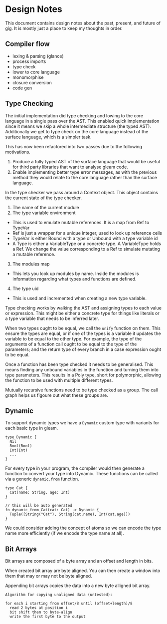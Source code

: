 # Design Notes

This document contains design notes about the past, present, and future of gig.
It is mostly just a place to keep my thoughts in order.

## Compiler flow

- lexing & parsing (glance)
- process imports
- type check
- lower to core language
- monomorphise
- closure conversion
- code gen

## Type Checking

The initial implementation did type checking and lowing to the core language in
a single pass over the AST. This enabled quick implementation since it means
we skip a whole intermediate structure (the typed AST).
Additionally we get to type check on the core language instead of the surface
language, which is a simpler task.

This has now been refactored into two passes due to the following motivations.

1. Produce a fully typed AST of the surface language that would be useful for
   third party libraries that want to analyse gleam code.
2. Enable implementing better type error messages, as with the previous method
   they would relate to the core language rather than the surface language.

In the type checker we pass around a Context object. This object contains
the current state of the type checker.
1. The name of the current module
2. The type variable environment
  - This is used to emulate mutable references. It is a map from Ref to TypeVar
  - Ref is just a wrapper for a unique integer, used to look up reference cells
  - TypeVar is either Bound with a type or Unbound with a type variable id
  - A Type is either a VariableType or a concrete type. A VariableType holds a
    Ref. We change the value corresponding to a Ref to simulate mutating a
    mutable reference.
3. The modules map
  - This lets you look up modules by name. Inside the modules is information
    regarding what types and functions are defined.
4. The type uid
  - This is used and incremented when creating a new type variable.

Type checking works by walking the AST and assigning types to each value or
expression. This might be either a concrete type for things like literals or a
type variable that needs to be inferred later.

When two types ought to be equal, we call the `unify` function on them. This
ensure the types are equal, or if one of the types is a variable it updates
the variable to be equal to the other type.
For example, the type of the arguments of a function call ought to be equal to
the type of the parameters; and the return type of every branch in a case
expression ought to be equal.

Once a function has been type checked it needs to be generalised. This means
finding any unbound variables in the function and turning them into type
parameters. This results in a Poly type, short for polymorphic, allowing the
function to be used with multiple different types.

Mutually recursive functions need to be type checked as a group. The call graph
helps us figoure out what these groups are.

## Dynamic

To support dynamic types we have a `Dynamic` custom type with variants for each
basic type in gleam.

```gleam
type Dynamic {
  Nil
  Bool(Bool)
  Int(Int)
  ...
}
```

For every type in your program, the compiler would then generate a function to
convert your type into Dynamic.
These functions can be called via a generic `dynamic.from` function.

```gleam
type Cat {
  Cat(name: String, age: Int)
}

// this will be auto generated
fn dynamic_from_Cat(cat: Cat) -> Dynamic {
  Tuple([String("Cat"), String(cat.name), Int(cat.age)])
}
```

We could consider adding the concept of atoms so we can encode the type name
more efficiently (if we encode the type name at all).

## Bit Arrays

Bit arrays are composed of a byte array and an offset and length in bits.

When created bit array are byte aligned. You can then create a window into them
that may or may not be byte aligned.

Appending bit arrays copies the data into a new byte alligned bit array.

```
Algorithm for copying unaligned data (untested):

for each i starting from offset/8 until (offset+length)/8
  read 2 bytes at position i
  bit shift them to byte-align
  write the first byte to the output
```
